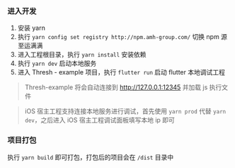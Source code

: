 ### 进入开发

1. 安装 yarn
2. 执行 `yarn config set registry http://npm.amh-group.com/` 切换 npm 源至运满满
3. 进入工程根目录，执行 `yarn install` 安装依赖
4. 执行 `yarn dev` 启动本地服务
5. 进入 Thresh - example 项目，执行 `flutter run` 启动 flutter 本地调试工程
> Thresh-example 将会自动连接到 http://127.0.0.1:12345 并加载 js 执行文件

> iOS 宿主工程支持连接本地服务进行调试，首先使用 `yarn prod` 代替 `yarn dev`，之后进入 iOS 宿主工程调试面板填写本地 ip 即可

### 项目打包

执行 `yarn build` 即可打包，打包后的项目会在 `/dist` 目录中

